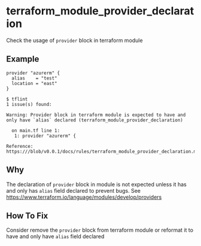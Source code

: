 # terraform_module_provider_declaration

Check the usage of `provider` block in terraform module

## Example

```hcl
provider "azurerm" {
  alias    = "test"
  location = "east"
}
```

```
$ tflint
1 issue(s) found:

Warning: Provider block in terraform module is expected to have and only have `alias` declared (terraform_module_provider_declaration)

  on main.tf line 1:
   1: provider "azurerm" {

Reference: https:///blob/v0.0.1/docs/rules/terraform_module_provider_declaration.md
```

## Why
The declaration of `provider` block in module is not expected unless it has and only has `alias` field declared to prevent bugs.
See https://www.terraform.io/language/modules/develop/providers

## How To Fix
Consider remove the `provider` block from terraform module or reformat it to have and only have `alias` field declared